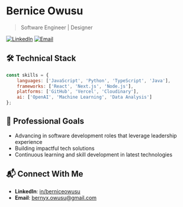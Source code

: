 # Bernice Owusu

> Software Engineer | Designer

[![LinkedIn](https://img.shields.io/badge/LinkedIn-Connect-blue)](https://linkedin.com/in/bernice-owusu)
[![Email](https://img.shields.io/badge/Email-Contact-red)](mailto:bernyx.owusu@gmail.com)


## 🛠️ Technical Stack
```javascript
const skills = {
    languages: ['JavaScript', 'Python', 'TypeScript', 'Java'],
    frameworks: ['React', 'Next.js', 'Node.js'],
    platforms: ['GitHub', 'Vercel', 'Cloudinary'],
    ai: ['OpenAI', 'Machine Learning', 'Data Analysis']
};
```

<!-- ## 🚀 Key Projects

### Note Taking Assistant
WebSite for Note taking Assistant
- **GitHub**: [View Project](https://github.com/note-taker)
- **Website**: [View Live](https://note-taker/)
 -->



## 🎯 Professional Goals
- Advancing in software development roles that leverage leadership experience
- Building impactful tech solutions
- Continuous learning and skill development in latest technologies

## 📬 Connect With Me
- **LinkedIn**: [in/berniceowusu](https://linkedin.com/in/bernice-owusu)
- **Email**: bernyx.owusu@gmail.com
<!-- - **Portfolio**: [bernice.github.io](https://bernice-owusu.github.io) -->


